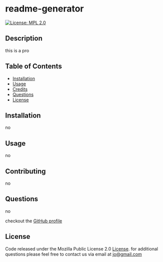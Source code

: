 
# readme-generator
[![License: MPL 2.0](https://img.shields.io/badge/License-MPL%202.0-brightgreen.svg)](https://opensource.org/licenses/MPL-2.0)

## Description

this is a pro

## Table of Contents
* [Installation](#installation)
* [Usage](#usage)
* [Credits](#credits)
* [Questions](#questions)
* [License](#license)


## Installation

no
  


## Usage

no
  


## Contributing

no
  




## Questions

no

checkout the [GitHub profile](https://github.com/jo)



## License

Code released under the Mozilla Public License 2.0 [License](https://choosealicense.com/licenses/mpl-2.0/). 
for additional questions please feel free to contact us via email at jo@gmail.com
